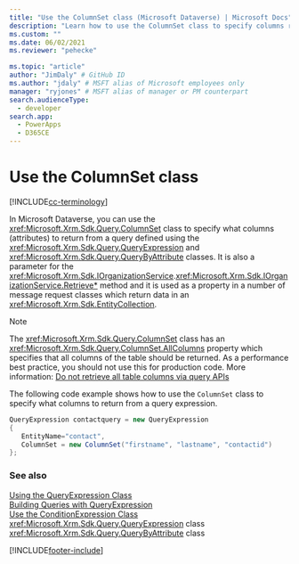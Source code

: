 ```yaml
---
title: "Use the ColumnSet class (Microsoft Dataverse) | Microsoft Docs" # Intent and product brand in a unique string of 43-59 chars including spaces
description: "Learn how to use the ColumnSet class to specify columns returned in query results." # 115-145 characters including spaces. This abstract displays in the search result.
ms.custom: ""
ms.date: 06/02/2021
ms.reviewer: "pehecke"

ms.topic: "article"
author: "JimDaly" # GitHub ID
ms.author: "jdaly" # MSFT alias of Microsoft employees only
manager: "ryjones" # MSFT alias of manager or PM counterpart
search.audienceType: 
  - developer
search.app: 
  - PowerApps
  - D365CE
---
```


# Use the ColumnSet class

[!INCLUDE[cc-terminology](../includes/cc-terminology.md)]

In Microsoft Dataverse, you can use the <xref:Microsoft.Xrm.Sdk.Query.ColumnSet> class to specify what columns (attributes) to return from a query defined using the <xref:Microsoft.Xrm.Sdk.Query.QueryExpression> and <xref:Microsoft.Xrm.Sdk.Query.QueryByAttribute> classes. It is also a parameter for the <xref:Microsoft.Xrm.Sdk.IOrganizationService>.<xref:Microsoft.Xrm.Sdk.IOrganizationService.Retrieve*> method and it is used as a property in a number of message request classes which return data in an <xref:Microsoft.Xrm.Sdk.EntityCollection>.

> [!NOTE]
> The <xref:Microsoft.Xrm.Sdk.Query.ColumnSet> class has an <xref:Microsoft.Xrm.Sdk.Query.ColumnSet.AllColumns> property which specifies that all columns of the table should be returned. As a performance best practice, you should not use this for production code. More information: [Do not retrieve all table columns via query APIs](/dynamics365/customer-engagement/guidance/data/retrieve-specific-columns-entity-via-query-apis)

The following code example shows how to use the `ColumnSet` class to specify what columns to return from a query expression.  
  
```csharp  
QueryExpression contactquery = new QueryExpression   
{  
   EntityName="contact",  
   ColumnSet = new ColumnSet("firstname", "lastname", "contactid")   
};  
```  
  
### See also  

[Using the QueryExpression Class](use-queryexpression-class.md)<br />
[Building Queries with QueryExpression](build-queries-with-queryexpression.md)<br />
[Use the ConditionExpression Class](use-conditionexpression-class.md)<br /> 
<xref:Microsoft.Xrm.Sdk.Query.QueryExpression> class <br />
<xref:Microsoft.Xrm.Sdk.Query.QueryByAttribute> class <br />


[!INCLUDE[footer-include](../../../includes/footer-banner.md)]